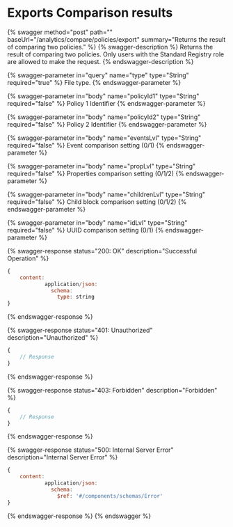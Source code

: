 # Exports Comparison results

{% swagger method="post" path="" baseUrl="/analytics/compare/policies/export" summary="Returns the result of comparing two policies." %}
{% swagger-description %}
Returns the result of comparing two policies. Only users with the Standard Registry role are allowed to make the request.
{% endswagger-description %}

{% swagger-parameter in="query" name="type" type="String" required="true" %}
File type.
{% endswagger-parameter %}

{% swagger-parameter in="body" name="policyId1" type="String" required="false" %}
Policy 1 Identifier
{% endswagger-parameter %}

{% swagger-parameter in="body" name="policyId2" type="String" required="false" %}
Policy 2 Identifier
{% endswagger-parameter %}

{% swagger-parameter in="body" name="eventsLvl" type="String" required="false" %}
Event comparison setting (0/1)
{% endswagger-parameter %}

{% swagger-parameter in="body" name="propLvl" type="String" required="false" %}
Properties comparison setting (0/1/2)
{% endswagger-parameter %}

{% swagger-parameter in="body" name="childrenLvl" type="String" required="false" %}
Child block comparison setting (0/1/2)
{% endswagger-parameter %}

{% swagger-parameter in="body" name="idLvl" type="String" required="false" %}
UUID comparison setting (0/1)
{% endswagger-parameter %}

{% swagger-response status="200: OK" description="Successful Operation" %}
```javascript
{
    content:
            application/json:
              schema:
                type: string
}
```
{% endswagger-response %}

{% swagger-response status="401: Unauthorized" description="Unauthorized" %}
```javascript
{
    // Response
}
```
{% endswagger-response %}

{% swagger-response status="403: Forbidden" description="Forbidden" %}
```javascript
{
    // Response
}
```
{% endswagger-response %}

{% swagger-response status="500: Internal Server Error" description="Internal Server Error" %}
```javascript
{
    content:
            application/json:
              schema:
                $ref: '#/components/schemas/Error'
}
```
{% endswagger-response %}
{% endswagger %}
